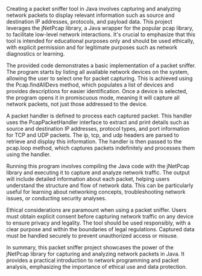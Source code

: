 Creating a packet sniffer tool in Java involves capturing and analyzing network packets to display relevant information such as source and destination IP addresses, protocols, and payload data. This project leverages the jNetPcap library, a Java wrapper for the popular pcap library, to facilitate low-level network interactions. It's crucial to emphasize that this tool is intended for educational purposes only and should be used ethically, with explicit permission and for legitimate purposes such as network diagnostics or learning.

The provided code demonstrates a basic implementation of a packet sniffer. The program starts by listing all available network devices on the system, allowing the user to select one for packet capturing. This is achieved using the Pcap.findAllDevs method, which populates a list of devices and provides descriptions for easier identification. Once a device is selected, the program opens it in promiscuous mode, meaning it will capture all network packets, not just those addressed to the device.

A packet handler is defined to process each captured packet. This handler uses the PcapPacketHandler interface to extract and print details such as source and destination IP addresses, protocol types, and port information for TCP and UDP packets. The ip, tcp, and udp headers are parsed to retrieve and display this information. The handler is then passed to the pcap.loop method, which captures packets indefinitely and processes them using the handler.

Running this program involves compiling the Java code with the jNetPcap library and executing it to capture and analyze network traffic. The output will include detailed information about each packet, helping users understand the structure and flow of network data. This can be particularly useful for learning about networking concepts, troubleshooting network issues, or conducting security analyses.

Ethical considerations are paramount when using a packet sniffer. Users must obtain explicit consent before capturing network traffic on any device to ensure privacy and legality. The tool should be used responsibly, with a clear purpose and within the boundaries of legal regulations. Captured data must be handled securely to prevent unauthorized access or misuse.

In summary, this packet sniffer project showcases the power of the jNetPcap library for capturing and analyzing network packets in Java. It provides a practical introduction to network programming and packet analysis, emphasizing the importance of ethical use and data protection.
